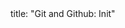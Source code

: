<frontmatter>
title: "Git and Github: Init"
</frontmatter>

<include src="index-body.md" boilerplate />

